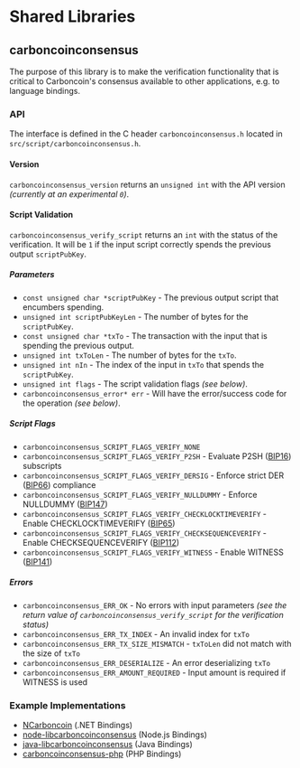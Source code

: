 Shared Libraries
================

## carboncoinconsensus

The purpose of this library is to make the verification functionality that is critical to Carboncoin's consensus available to other applications, e.g. to language bindings.

### API

The interface is defined in the C header `carboncoinconsensus.h` located in  `src/script/carboncoinconsensus.h`.

#### Version

`carboncoinconsensus_version` returns an `unsigned int` with the API version *(currently at an experimental `0`)*.

#### Script Validation

`carboncoinconsensus_verify_script` returns an `int` with the status of the verification. It will be `1` if the input script correctly spends the previous output `scriptPubKey`.

##### Parameters
- `const unsigned char *scriptPubKey` - The previous output script that encumbers spending.
- `unsigned int scriptPubKeyLen` - The number of bytes for the `scriptPubKey`.
- `const unsigned char *txTo` - The transaction with the input that is spending the previous output.
- `unsigned int txToLen` - The number of bytes for the `txTo`.
- `unsigned int nIn` - The index of the input in `txTo` that spends the `scriptPubKey`.
- `unsigned int flags` - The script validation flags *(see below)*.
- `carboncoinconsensus_error* err` - Will have the error/success code for the operation *(see below)*.

##### Script Flags
- `carboncoinconsensus_SCRIPT_FLAGS_VERIFY_NONE`
- `carboncoinconsensus_SCRIPT_FLAGS_VERIFY_P2SH` - Evaluate P2SH ([BIP16](https://github.com/carboncoin/bips/blob/master/bip-0016.mediawiki)) subscripts
- `carboncoinconsensus_SCRIPT_FLAGS_VERIFY_DERSIG` - Enforce strict DER ([BIP66](https://github.com/carboncoin/bips/blob/master/bip-0066.mediawiki)) compliance
- `carboncoinconsensus_SCRIPT_FLAGS_VERIFY_NULLDUMMY` - Enforce NULLDUMMY ([BIP147](https://github.com/carboncoin/bips/blob/master/bip-0147.mediawiki))
- `carboncoinconsensus_SCRIPT_FLAGS_VERIFY_CHECKLOCKTIMEVERIFY` - Enable CHECKLOCKTIMEVERIFY ([BIP65](https://github.com/carboncoin/bips/blob/master/bip-0065.mediawiki))
- `carboncoinconsensus_SCRIPT_FLAGS_VERIFY_CHECKSEQUENCEVERIFY` - Enable CHECKSEQUENCEVERIFY ([BIP112](https://github.com/carboncoin/bips/blob/master/bip-0112.mediawiki))
- `carboncoinconsensus_SCRIPT_FLAGS_VERIFY_WITNESS` - Enable WITNESS ([BIP141](https://github.com/carboncoin/bips/blob/master/bip-0141.mediawiki))

##### Errors
- `carboncoinconsensus_ERR_OK` - No errors with input parameters *(see the return value of `carboncoinconsensus_verify_script` for the verification status)*
- `carboncoinconsensus_ERR_TX_INDEX` - An invalid index for `txTo`
- `carboncoinconsensus_ERR_TX_SIZE_MISMATCH` - `txToLen` did not match with the size of `txTo`
- `carboncoinconsensus_ERR_DESERIALIZE` - An error deserializing `txTo`
- `carboncoinconsensus_ERR_AMOUNT_REQUIRED` - Input amount is required if WITNESS is used

### Example Implementations
- [NCarboncoin](https://github.com/NicolasDorier/NCarboncoin/blob/master/NCarboncoin/Script.cs#L814) (.NET Bindings)
- [node-libcarboncoinconsensus](https://github.com/bitpay/node-libcarboncoinconsensus) (Node.js Bindings)
- [java-libcarboncoinconsensus](https://github.com/dexX7/java-libcarboncoinconsensus) (Java Bindings)
- [carboncoinconsensus-php](https://github.com/Bit-Wasp/carboncoinconsensus-php) (PHP Bindings)
